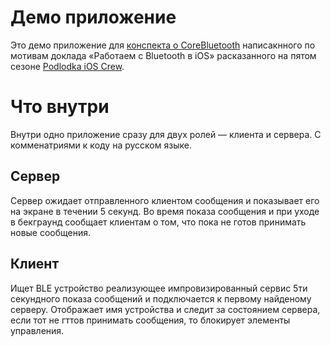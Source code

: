 # Демо приложение

Это демо приложение для [конспекта о CoreBluetooth](https://sidorov.tech/all/bluetooth-ios/) написакнного по мотивам доклада «Работаем с Bluetooth в iOS» расказанного на пятом сезоне [Podlodka iOS Crew](https://podlodka.io/crew). 

# Что внутри

Внутри одно приложение сразу для двух ролей — клиента и сервера. С комменатриями к коду на русском языке.

## Сервер

Сервер ожидает отправленного клиентом сообщения и показывает его на экране в течении 5 секунд. Во время показа сообщения и при уходе в бекграунд сообщает клиентам о том, что пока не готов принимать новые сообщения. 

## Клиент

Ищет BLE устройство реализующее импровизированный сервис 5ти секундного показа сообщений и подключается к первому найденому серверу. Отображает имя устройства и следит за состоянием сервера, если тот не гттов принимать сообщения, то блокирует элементы управления.